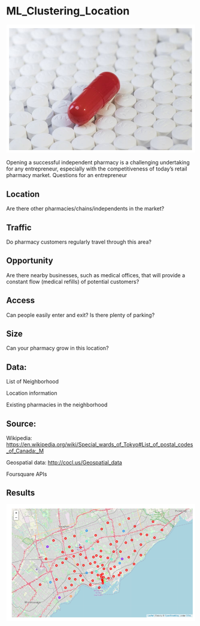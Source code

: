 # ML_Clustering_Location

![Screenshot](Pharmacy.PNG)


Opening a successful independent pharmacy is a challenging undertaking for any entrepreneur, especially with the competitiveness of today’s retail pharmacy market.
Questions for an entrepreneur

## Location
Are there other pharmacies/chains/independents in the market?
## Traffic
Do pharmacy customers regularly travel through this area?
## Opportunity
Are there nearby businesses, such as medical offices, that will provide a constant flow (medical refills) of potential customers?
## Access
Can people easily enter and exit? Is there plenty of parking?
## Size
Can your pharmacy grow in this location?


## Data:
List of Neighborhood

Location information

Existing pharmacies in the neighborhood

## Source:
Wikipedia: https://en.wikipedia.org/wiki/Special_wards_of_Tokyo#List_of_postal_codes_of_Canada:_M

Geospatial data: http://cocl.us/Geospatial_data

Foursquare APIs

## Results

![Screenshot](Map.PNG)
